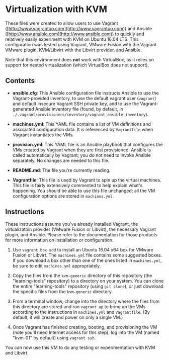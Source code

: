 # Virtualization with KVM

These files were created to allow users to use Vagrant ([http://www.vagrantup.com](http://www.vagrantup.com)) and Ansible ([http://www.ansible.com](http://www.ansible.com)) to quickly and relatively easily experiment with KVM on Ubuntu 16.04 LTS. This configuration was tested using Vagrant, VMware Fusion with the Vagrant VMware plugin, KVM/Libvirt with the Libvirt provider, and Ansible.

Note that this environment does **not** work with VirtualBox, as it relies on support for nested virtualization (which VirtualBox does not support).

## Contents

* **ansible.cfg**: This Ansible configuration file instructs Ansible to use the Vagrant-provided inventory, to use the default vagrant user (`vagrant`) and default insecure Vagrant SSH private key, and to use the Vagrant-generated Ansible inventory file (found, by default, in `./.vagrant/provisioners/inventory/vagrant_ansible_inventory`).

* **machines.yml**: This YAML file contains a list of VM definitions and associated configuration data. It is referenced by `Vagrantfile` when Vagrant instantiates the VMs.

* **provision.yml**: This YAML file is an Ansible playbook that configures the VMs created by Vagrant when they are first provisioned. Ansible is called automatically by Vagrant; you do not need to invoke Ansible separately. No changes are needed to this file.

* **README.md**: The file you're currently reading.

* **Vagrantfile**: This file is used by Vagrant to spin up the virtual machines. This file is fairly extensively commented to help explain what's happening. You should be able to use this file unchanged; all the VM configuration options are stored in `machines.yml`.

## Instructions

These instructions assume you've already installed Vagrant, the virtualizatoin provider (VMware Fusion or Libvirt), the necessary Vagrant plugin, and Ansible. Please refer to the documentation for those products for more information on installation or configuration.

1. Use `vagrant box add` to install an Ubuntu 16.04 x64 box for VMware Fusion or Libvirt. The `machines.yml` file contains some suggested boxes. If you download a box other than one of the ones listed in `machines.yml`, be sure to edit `machines.yml` appropriately.

2. Copy the files from the `kvm-generic` directory of this repository (the "learning-tools" repository) to a directory on your system. You can clone the entire "learning-tools" repository (using `git clone`), or just download the specific files from the `kvm-generic` directory.

3. From a terminal window, change into the directory where the files from this directory are stored and run `vagrant up` to bring up the VMs according to the instructions in `machines.yml` and `Vagrantfile`. (By default, it will create and power on only a single VM.)

5. Once Vagrant has finished creating, booting, and provisioning the VM (note you'll need Internet access for this step), log into the VM (named "kvm-01" by default) using `vagrant ssh`.

You can now use this VM to do any testing or experimentation with KVM and Libvirt.
